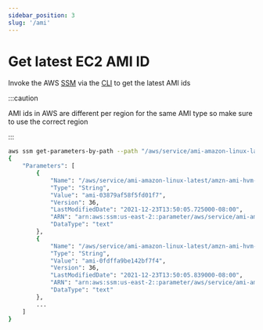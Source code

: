 ```yaml
---
sidebar_position: 3
slug: '/ami'
---
```


# Get latest EC2 AMI ID

Invoke the AWS [SSM](https://docs.aws.amazon.com/cli/latest/reference/ssm/index.html) via the [CLI](https://docs.aws.amazon.com/cli/latest/userguide/getting-started-install.html) to get the latest AMI ids

:::caution

AMI ids in AWS are different per region for the same AMI type so make sure to use the correct region

:::

```bash {7} {16}
aws ssm get-parameters-by-path --path "/aws/service/ami-amazon-linux-latest" --region us-east-2
{
    "Parameters": [
        {
            "Name": "/aws/service/ami-amazon-linux-latest/amzn-ami-hvm-x86_64-ebs",
            "Type": "String",
            "Value": "ami-03879af58f5fd01f7",
            "Version": 36,
            "LastModifiedDate": "2021-12-23T13:50:05.725000-08:00",
            "ARN": "arn:aws:ssm:us-east-2::parameter/aws/service/ami-amazon-linux-latest/amzn-ami-hvm-x86_64-ebs",
            "DataType": "text"
        },
        {
            "Name": "/aws/service/ami-amazon-linux-latest/amzn-ami-hvm-x86_64-gp2",
            "Type": "String",
            "Value": "ami-0fdffa9be142bf7f4",
            "Version": 36,
            "LastModifiedDate": "2021-12-23T13:50:05.839000-08:00",
            "ARN": "arn:aws:ssm:us-east-2::parameter/aws/service/ami-amazon-linux-latest/amzn-ami-hvm-x86_64-gp2",
            "DataType": "text"
        },
        ...
    ]
}
```